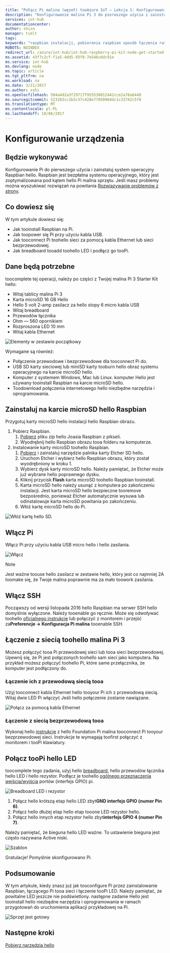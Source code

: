 ```yaml
---
title: "Połącz Pi malina (węzeł) tooAzure IoT — Lekcja 1: Konfigurowanie urządzenia | Dokumentacja firmy Microsoft"
description: "Konfigurowanie malina Pi 3 do pierwszego użycia i zainstaluj hello Raspbian systemu operacyjnego, bezpłatna systemu operacyjnego, który jest zoptymalizowana pod kątem hello Pi malina sprzętu."
services: iot-hub
documentationcenter: 
author: shizn
manager: timlt
tags: 
keywords: "raspbian instalacji, pobierania raspbian sposób łączenia raspbian Instalatora malinowe pi instalacji raspbian malinowe pi instalacji systemu operacyjnego, malinowe pi sd karty instalacji malinowe pi tooinstall raspbian połączyć tooraspberry pi malinowe pi łączność"
ROBOTS: NOINDEX
redirect_url: /azure/iot-hub/iot-hub-raspberry-pi-kit-node-get-started
ms.assetid: 43f7c2cf-f1a5-4dd5-93f0-7e546c6dc91e
ms.service: iot-hub
ms.devlang: node
ms.topic: article
ms.tgt_pltfrm: na
ms.workload: na
ms.date: 3/21/2017
ms.author: xshi
ms.openlocfilehash: 504a4d2a3f29717f955530812442cce2a78a6448
ms.sourcegitcommit: 523283cc1b3c37c428e77850964dc1c33742c5f0
ms.translationtype: MT
ms.contentlocale: pl-PL
ms.lasthandoff: 10/06/2017
---
```

# <a name="configure-your-device"></a>Konfigurowanie urządzenia
## <a name="what-you-will-do"></a>Będzie wykonywać
Konfigurowanie Pi do pierwszego użycia i zainstaluj system operacyjny Raspbian hello. Raspbian jest bezpłatna systemu operacyjnego, który jest zoptymalizowana pod kątem hello Pi malina sprzętu. Jeśli masz problemy można wyszukiwać rozwiązań na powitania [Rozwiązywanie problemów z strony](iot-hub-raspberry-pi-kit-node-troubleshooting.md).

## <a name="what-you-will-learn"></a>Co dowiesz się
W tym artykule dowiesz się:

* Jak tooinstall Raspbian na Pi.
* Jak toopower się Pi przy użyciu kabla USB.
* Jak tooconnect Pi toohello sieci za pomocą kabla Ethernet lub sieci bezprzewodowej.
* Jak breadboard tooadd toohello LED i podłącz go tooPi.

## <a name="what-you-will-need"></a>Dane będą potrzebne
toocomplete tej operacji, należy po części z Twojej malina Pi 3 Starter Kit hello:

* Witaj tablicy malina Pi 3
* Karta microSD 16 GB Hello
* Hello 5 volt 2-amp zasilacz za hello stopy 6 micro kabla USB
* Witaj breadboard
* Przewodów łącznika
* Ohm — 560 opornikiem
* Rozproszona LED 10 mm
* Witaj kabla Ethernet

![Elementy w zestawie początkowy](media/iot-hub-raspberry-pi-lessons/lesson1/starter_kit.jpg)

Wymagane są również:

* Połączenie przewodowe i bezprzewodowe dla tooconnect Pi do.
* USB SD karty sieciowej lub miniSD karty tooburn hello obraz systemu operacyjnego na karcie microSD hello.
* Komputer z systemem Windows, Mac lub Linux. komputer Hello jest używany tooinstall Raspbian na karcie microSD hello.
* Toodownload połączenia internetowego hello niezbędne narzędzia i oprogramowania.

## <a name="install-raspbian-on-hello-microsd-card"></a>Zainstaluj na karcie microSD hello Raspbian
Przygotuj karty microSD hello instalacji hello Raspbian obrazu.

1. Pobierz Raspbian.
   1. [Pobierz](https://www.raspberrypi.org/downloads/raspbian/) pliku zip hello Joasia Raspbian z pikseli.
   2. Wyodrębnij hello Raspbian obrazu tooa folderu na komputerze.
2. Instalowanie karty microSD toohello Raspbian.
   1. [Pobierz](https://www.etcher.io) i zainstaluj narzędzie palnika karty Etcher SD hello.
   2. Uruchom Etcher i wybierz hello Raspbian obrazu, który został wyodrębniony w kroku 1.
   3. Wybierz dysk karty microSD hello.
      Należy pamiętać, że Etcher może już wybrane hello poprawnego dysku.
   4. Kliknij przycisk **Flash** karta microSD toohello Raspbian tooinstall.
   5. Karta microSD hello należy usunąć z komputera po zakończeniu instalacji.
      Jest karta microSD hello bezpieczne tooremove bezpośrednio, ponieważ Etcher automatycznie wysuwa lub odinstalowuje karta microSD powitania po zakończeniu.
   6. Włóż kartę microSD hello do Pi.

![Włóż kartę hello SD.](media/iot-hub-raspberry-pi-lessons/lesson1/insert_sdcard.jpg)

## <a name="turn-on-pi"></a>Włącz Pi
Włącz Pi przy użyciu kabla USB micro hello i hello zasilania.

![Włącz](media/iot-hub-raspberry-pi-lessons/lesson1/micro_usb_power_on.jpg)

> [!NOTE]
> Jest ważne toouse hello zasilacz w zestawie hello, który jest co najmniej 2A toomake się, że Twoje malina poprawnie ma za mało toowork zasilania.

## <a name="enable-ssh"></a>Włącz SSH
Począwszy od wersji listopada 2016 hello Raspbian ma serwer SSH hello domyślnie wyłączone. Należy tooenable go ręcznie. Może się odwoływać toohello [oficjalnego instrukcje](https://www.raspberrypi.org/documentation/remote-access/ssh/) lub połączyć z monitorem i przejść za**Preferencje -> Konfiguracja Pi malina** tooenable SSH.

## <a name="connect-raspberry-pi-3-toohello-network"></a>Łączenie z siecią toohello malina Pi 3
Możesz połączyć tooa Pi przewodowej sieci lub tooa sieci bezprzewodowej. Upewnij się, że Pi jest połączonych toohello sam sieci jako komputera. Na przykład możesz połączyć toohello Pi, które same przełącznika, że komputer jest podłączony do.

### <a name="connect-tooa-wired-network"></a>Łączenie ich z przewodową siecią tooa
Użyj tooconnect kabla Ethernet hello tooyour Pi ich z przewodową siecią. Witaj dwie LED Pi włączyć Jeśli hello połączenie zostanie nawiązane.

![Połącz za pomocą kabla Ethernet](media/iot-hub-raspberry-pi-lessons/lesson1/connect_ethernet.jpg)

### <a name="connect-tooa-wireless-network"></a>Łączenie z siecią bezprzewodową tooa
Wykonaj hello [instrukcje](https://www.raspberrypi.org/learning/software-guide/wifi/) z hello Foundation Pi malina tooconnect Pi tooyour bezprzewodowej sieci. Instrukcje te wymagają toofirst połączyć z monitorem i tooPi klawiatury.

## <a name="connect-hello-led-toopi"></a>Połącz tooPi hello LED
toocomplete tego zadania, użyj hello [breadboard](https://learn.sparkfun.com/tutorials/how-to-use-a-breadboard), hello przewodów łącznika hello LED i hello rezystor. Podłącz je toohello [ogólnego przeznaczenia wejścia/wyjścia](https://www.raspberrypi.org/documentation/usage/gpio/) portów (interfejs GPIO) pi.

![Breadboard LED i rezystor](media/iot-hub-raspberry-pi-lessons/lesson1/breadboard_led_resistor.jpg)

1. Połącz hello krótszą etap hello LED zbyt**GND interfejs GPIO (numer Pin 6)**.
2. Połącz hello dłużej etap hello etap tooone LED rezystor hello.
3. Połącz hello innych etap rezystor hello zbyt**interfejs GPIO 4 (numer Pin 7)**.

Należy pamiętać, że bieguna hello LED ważne. To ustawienie bieguna jest często nazywana Active niski.

![Szablon](media/iot-hub-raspberry-pi-lessons/lesson1/pinout_breadboard.png)

Gratulacje! Pomyślnie skonfigurowano Pi.

## <a name="summary"></a>Podsumowanie
W tym artykule, kiedy znasz już jak tooconfigure Pi przez zainstalowanie Raspbian, łączącego Pi tooa sieci i łączenie tooPi LED. Należy pamiętać, że powitalne LED jeszcze nie podświetlony. następne zadanie Hello jest tooinstall hello niezbędne narzędzia i oprogramowania w ramach przygotowań do uruchomienia aplikacji przykładowej na Pi.

![Sprzęt jest gotowy](media/iot-hub-raspberry-pi-lessons/lesson1/hardware_ready.jpg)

## <a name="next-steps"></a>Następne kroki
[Pobierz narzędzia hello](iot-hub-raspberry-pi-kit-node-lesson1-get-the-tools-win32.md)


